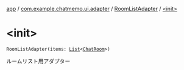 [app](../../index.md) / [com.example.chatmemo.ui.adapter](../index.md) / [RoomListAdapter](index.md) / [&lt;init&gt;](./-init-.md)

# &lt;init&gt;

`RoomListAdapter(items: `[`List`](https://kotlinlang.org/api/latest/jvm/stdlib/kotlin.collections/-list/index.html)`<`[`ChatRoom`](../../com.example.chatmemo.model.entity/-chat-room/index.md)`>)`

ルームリスト用アダプター

